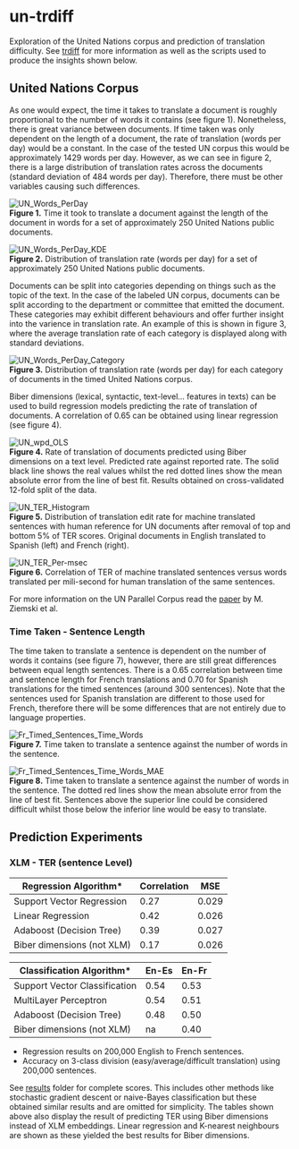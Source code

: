 # un-trdiff
Exploration of the United Nations corpus and prediction of translation difficulty.
See [trdiff](https://github.com/gcruzgar/trdiff) for more information as well as the scripts used to produce the insights shown below.

## United Nations Corpus
As one would expect, the time it takes to translate a document is roughly proportional to the number of words it contains (see figure 1). Nonetheless, there is great variance between documents. If time taken was only dependent on the length of a document, the rate of translation (words per day) would be a constant. In the case of the tested UN corpus this would be approximately 1429 words per day. However, as we can see in figure 2, there is a large distribution of translation rates across the documents (standard deviation of 484 words per day). Therefore, there must be other variables causing such differences. 

![UN_Words_PerDay](img/un_words_per_day.png)    
**Figure 1.** Time it took to translate a document against the length of the document in words for a set of approximately 250 United Nations public documents.

![UN_Words_PerDay_KDE](img/un_wpd_kde.png)    
**Figure 2.** Distribution of translation rate (words per day) for a set of approximately 250 United Nations public documents.

Documents can be split into categories depending on things such as the topic of the text. In the case of the labeled UN corpus, documents can be split according to the department or committee that emitted the document. These categories may exhibit different behaviours and offer further insight into the varience in translation rate. An example of this is shown in figure 3, where the average translation rate of each category is displayed along with standard deviations.

![UN_Words_PerDay_Category](img/un_wpd_category.png)    
**Figure 3.** Distribution of translation rate (words per day) for each category of documents in the timed United Nations corpus.

Biber dimensions (lexical, syntactic, text-level... features in texts) can be used to build regression models predicting the rate of translation of documents. A correlation of 0.65 can be obtained using linear regression (see figure 4). 

![UN_wpd_OLS](img/un_wpd_ols.png)   
**Figure 4.** Rate of translation of documents predicted using Biber dimensions on a text level. Predicted rate against reported rate. The solid black line shows the real values whilst the red dotted lines show the mean absolute error from the line of best fit. Results obtained on cross-validated 12-fold split of the data.

![UN_TER_Histogram](img/un_ter_hist.png)    
**Figure 5.** Distribution of translation edit rate for machine translated sentences with human reference for UN documents after removal of top and bottom 5% of TER scores. Original documents in English translated to Spanish (left) and French (right). 

![UN_TER_Per-msec](img/french_ter_wpd_MAE.png)    
**Figure 6.** Correlation of TER of machine translated sentences versus words translated per mili-second for human translation of the same sentences.

For more information on the UN Parallel Corpus read the [paper](https://www.aclweb.org/anthology/L16-1561) by M. Ziemski et al.

### Time Taken - Sentence Length

The time taken to translate a sentence is dependent on the number of words it contains (see figure 7), however, there are still great differences between equal length sentences. There is a 0.65 correlation between time and sentence length for French translations and 0.70 for Spanish translations for the timed sentences (around 300 sentences). Note that the sentences used for Spanish translation are different to those used for French, therefore there will be some differences that are not entirely due to language properties. 

![Fr_Timed_Sentences_Time_Words](img/french_time_words.png)    
**Figure 7.** Time taken to translate a sentence against the number of words in the sentence.

![Fr_Timed_Sentences_Time_Words_MAE](img/french_time_words_MAE.png)     
**Figure 8.** Time taken to translate a sentence against the number of words in the sentence. The dotted red lines show the mean absolute error from the line of best fit. Sentences above the superior line could be considered difficult whilst those below the inferior line would be easy to translate.

## Prediction Experiments

### XLM - TER (sentence Level)

|Regression Algorithm*     | Correlation | MSE   |
|--------------------------|-------------|-------|
|Support Vector Regression | 0.27        | 0.029 |
|Linear Regression         | 0.42        | 0.026 |
|Adaboost (Decision Tree)  | 0.39        | 0.027 |
|Biber dimensions (not XLM)| 0.17        | 0.026 |

|Classification Algorithm*     | En-Es | En-Fr | 
|------------------------------|-------|-------|
|Support Vector Classification | 0.54  |  0.53 |
|MultiLayer Perceptron         | 0.54  |  0.51 |
|Adaboost (Decision Tree)      | 0.48  |  0.50 |
|Biber dimensions (not XLM)    | na    |  0.40 |

* Regression results on 200,000 English to French sentences.
* Accuracy on 3-class division (easy/average/difficult translation) using 200,000 sentences. 

See [results](results/) folder for complete scores. This includes other methods like stochastic gradient descent or naive-Bayes classification but these obtained similar results and are omitted for simplicity. The tables shown above also display the result of predicting TER using Biber dimensions instead of XLM embeddings. Linear regression and K-nearest neighbours are shown as these yielded the best results for Biber dimensions. 
